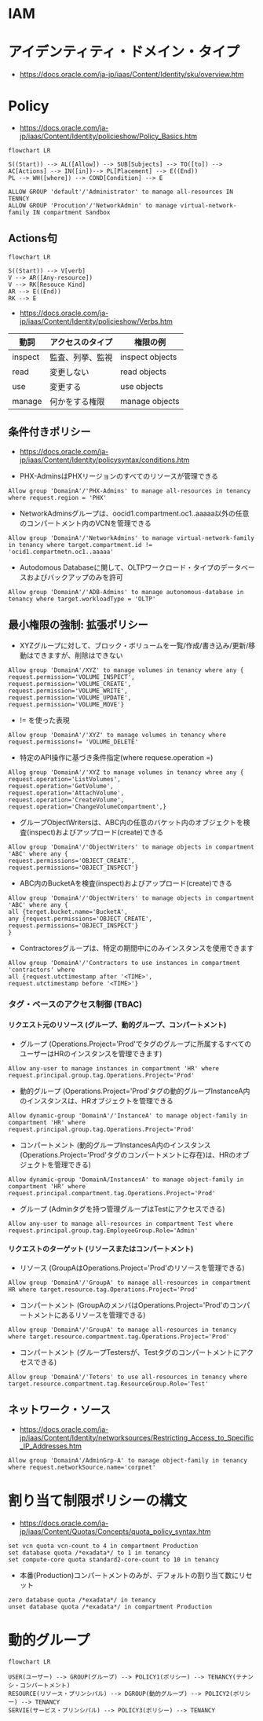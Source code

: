 # IAM
# アイデンティティ・ドメイン・タイプ
- https://docs.oracle.com/ja-jp/iaas/Content/Identity/sku/overview.htm
# Policy
- https://docs.oracle.com/ja-jp/iaas/Content/Identity/policieshow/Policy_Basics.htm

```mermaid
flowchart LR

S((Start)) --> AL([Allow]) --> SUB[Subjects] --> TO([to]) --> AC[Actions] --> IN([in])--> PL[Placement] --> E((End))
PL --> WH([where]) --> COND[Condition] --> E
```

```
ALLOW GROUP 'default'/'Administrator' to manage all-resources IN TENNCY
ALLOW GROUP 'Procution'/'NetworkAdmin' to manage virtual-network-family IN compartment Sandbox
```
## Actions句
```mermaid
flowchart LR

S((Start)) --> V[verb]
V --> AR([Any-resource])
V --> RK[Resouce Kind]
AR --> E((End))
RK --> E
```

- https://docs.oracle.com/ja-jp/iaas/Content/Identity/policieshow/Verbs.htm

動詞|アクセスのタイプ|権限の例
--|--|--
inspect|監査、列挙、監視|inspect objects
read|変更しない|read objects
use|変更する|use objects
manage|何かをする権限|manage objects
## 条件付きポリシー
- https://docs.oracle.com/ja-jp/iaas/Content/Identity/policysyntax/conditions.htm

- PHX-AdminsはPHXリージョンのすべてのリソースが管理できる
```
Allow group 'DomainA'/'PHX-Admins' to manage all-resources in tenancy where request.region = 'PHX'
```

- NetworkAdminsグループは、oocid1.compartment.oc1..aaaaa以外の任意のコンパートメント内のVCNを管理できる
```
Allow group 'DomainA'/'NetworkAdmins' to manage virtual-network-family in tenancy where target.compartment.id != 'ocid1.compartmetn.oc1..aaaaa'
```

- Autodomous Databaseに関して、OLTPワークロード・タイプのデータベースおよびバックアップのみを許可
```
Allow group 'DomainA'/'ADB-Admins' to manage autonomous-database in tenancy where target.workloadType = 'OLTP'
```
## 最小権限の強制: 拡張ポリシー
- XYZグループに対して、ブロック・ボリュームを一覧/作成/書き込み/更新/移動はできますが、削除はできない
```
Allow group 'DomainA'/XYZ' to manage volumes in tenancy where any {
request.permission='VOLUME_INSPECT',
request.permission='VOLUME_CREATE',
request.permission='VOLUME_WRITE',
request.permission='VOLUME_UPDATE',
request.permission='VOLUME_MOVE'}
```

- != を使った表現
```
Allow group 'DomainA'/'XYZ' to manage volumes in tenancy where request.permissions!= 'VOLUME_DELETE'
```

- 特定のAPI操作に基づき条件指定(where requese.operation =)
```
Allog group 'DomainA'/'XYZ to manage volumes in tenancy whree any {
request.operation='ListVolumes',
request.operation='GetVolume',
request.operation='AttachVolume',
request.operation='CreateVolume',
request.operation='ChangeVolumeCompartment',}
```

- グループObjectWritersは、ABC内の任意のバケット内のオブジェクトを検査(inspect)およびアップロード(create)できる
```
Allow group 'DomainA'/'ObjectWriters' to manage objects in compartment 'ABC' where any {
request.permissions='OBJECT_CREATE',
request.permissions='OBJECT_INSPECT'}
```

- ABC内のBucketAを検査(inspect)およびアップロード(create)できる
```
Allow group 'DomainA'/'ObjectWriters' to manage objects in compartment 'ABC' where any {
all {terget.bucket.name='BucketA',
any {request.permissions='OBJECT_CREATE',
request.permissions='OBJECT_INSPECT'}
}
```

- Contractoresグループは、特定の期間中にのみインスタンスを使用できます
```
Allow group 'DomainA'/'Contractors to use instances in compartment 'contractors' where
all {request.utctimestamp after '<TIME>',
request.utctimestamp before '<TIME>'}
```
### タグ・ベースのアクセス制御 (TBAC)
#### リクエスト元のリソース (グループ、動的グループ、コンパートメント)
- グループ (Operations.Project='Prod'でタグのグループに所属するすべてのユーザーはHRのインスタンスを管理できます)
```
Allow any-user to manage instances in compartment 'HR' where request.principal.group.tag.Operations.Project='Prod'
```
- 動的グループ (Operations.Project='Prod'タグの動的グループInstanceA内のインスタンスは、HRオブジェクトを管理できる
```
Allow dynamic-group 'DomainA'/'InstanceA' to manage object-family in compartment 'HR' where request.principal.group.tag.Operations.Project='Prod'
```
- コンパートメント (動的グループInstancesA内のインスタンス(Operations.Project='Prod'タグのコンパートメントに存在)は、HRのオブジェクトを管理できる)
```
Allow dynamic-group 'DomainA/InstancesA' to manage object-family in compartment 'HR' where request.principal.compartment.tag.Operations.Project='Prod'
```
- グループ (Adminタグを持つ管理グループはTestにアクセスできる)
```
Allow any-user to manage all-resources in compartment Test where request.principal.group.tag.EmployeeGroup.Role='Admin'
```
#### リクエストのターゲット (リソースまたはコンパートメント)
- リソース (GroupAはOperations.Project='Prod'のリソースを管理できる)
```
Allow group 'DomainA'/'GroupA' to manage all-resources in compartment HR where target.resource.tag.Operations.Project='Prod'
```
- コンパートメント (GroupAのメンバはOperations.Project='Prod'のコンパートメントにあるリソースを管理できる)
```
Allow group 'DomainA'/'GroupA' to manage all-resources in tenancy where target.resource.compartment.tag.Operations.Project='Prod'
```
- コンパートメント (グループTestersが、Testタグのコンパートメントにアクセスできる)
```
Allow group 'DomainA'/'Teters' to use all-resources in tenancy where target.resource.compartment.tag.ResourceGroup.Role='Test'
```
## ネットワーク・ソース
- https://docs.oracle.com/ja-jp/iaas/Content/Identity/networksources/Restricting_Access_to_Specific_IP_Addresses.htm

```
Allow group 'DomainA'/AdminGrp-A' to manage object-family in tenancy where request.networkSource.name='corpnet'
```
# 割り当て制限ポリシーの構文
- https://docs.oracle.com/ja-jp/iaas/Content/Quotas/Concepts/quota_policy_syntax.htm

```
set vcn quota vcn-count to 4 in compartment Production
set database quota /*exadata*/ to 1 in tenancy
set compute-core quota standard2-core-count to 10 in tenancy
```

- 本番(Production)コンパートメントのみが、デフォルトの割り当て数にリセット
```
zero database quota /*exadata*/ in tenancy
unset database quota /*exadata*/ in compartment Production
```
# 動的グループ
```mermaid
flowchart LR

USER(ユーザー) --> GROUP(グループ) --> POLICY1(ポリシー) --> TENANCY(テナンシ・コンパートメント)
RESOURCE(リソース・プリンシパル) --> DGROUP(動的グループ) --> POLICY2(ポリシー) --> TENANCY
SERVIE(サービス・プリンシパル) --> POLICY3(ポリシー) --> TENANCY
```
